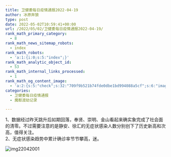 ```yaml
---
title: 卫健委每日疫情通报2022-04-19
author: 冰原奔狼
type: post
date: 2022-05-02T10:59:41+00:00
url: /2022/05/02/卫健委每日疫情通报2022-04-19/
rank_math_primary_category:
  - 8
rank_math_news_sitemap_robots:
  - index
rank_math_robots:
  - 'a:1:{i:0;s:5:"index";}'
rank_math_analytic_object_id:
  - 53
rank_math_internal_links_processed:
  - 1
rank_math_og_content_image:
  - 'a:2:{s:5:"check";s:32:"709f9b521b74fde0dbe1bd994088a5cf";s:6:"images";a:0:{}}'
categories:
  - 卫健委每日疫情通报
  - 魔都渡劫记录

---
```

1、数据经过昨天跳升后如期回落，奉贤、崇明、金山看起来确实象完成了社会面的清零。不过需要注意的是静安、徐汇的无症状感染人数分别创下了历史新高和次高，值得关注。  
2、无症状感染趋势中累计确诊率节节攀高，迷。

<img decoding="async" src="https://i0.wp.com/s2.loli.net/2022/05/02/VgtifSdje5uCMqD.jpg?w=640&#038;ssl=1" alt="img22042001" data-recalc-dims="1" />